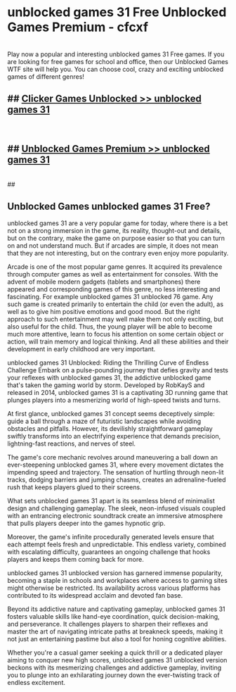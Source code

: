 # unblocked games 31 Free Unblocked Games Premium - cfcxf <br>
<br>
Play now a popular and interesting unblocked games 31 Free games. If you are looking for free games for school and office, then our Unblocked Games WTF site will help you. You can choose cool, crazy and exciting unblocked games of different genres!


## ##  [Clicker Games Unblocked >> unblocked games 31](http://freeplayer.one?title=unblocked_games_31&ref=M1)
  <br>

##  ## [Unblocked Games Premium >> unblocked games 31](http://freeplayer.one?title=unblocked_games_31&ref=M1)
  <br>
  ##



## Unblocked Games unblocked games 31 Free?

unblocked games 31 are a very popular game for today, where there is a bet not on a strong immersion in the game, its reality, thought-out and details, but on the contrary, make the game on purpose easier so that you can turn on and not understand much. But if arcades are simple, it does not mean that they are not interesting, but on the contrary even enjoy more popularity.

Arcade is one of the most popular game genres. It acquired its prevalence through computer games as well as entertainment for consoles. With the advent of mobile modern gadgets (tablets and smartphones) there appeared and corresponding games of this genre, no less interesting and fascinating. For example unblocked games 31 unblocked 76 game. Any such game is created primarily to entertain the child (or even the adult), as well as to give him positive emotions and good mood. But the right approach to such entertainment may well make them not only exciting, but also useful for the child. Thus, the young player will be able to become much more attentive, learn to focus his attention on some certain object or action, will train memory and logical thinking. And all these abilities and their development in early childhood are very important.

unblocked games 31 Unblocked: Riding the Thrilling Curve of Endless Challenge
Embark on a pulse-pounding journey that defies gravity and tests your reflexes with unblocked games 31, the addictive unblocked game that's taken the gaming world by storm. Developed by RobKayS and released in 2014, unblocked games 31 is a captivating 3D running game that plunges players into a mesmerizing world of high-speed twists and turns.

At first glance, unblocked games 31 concept seems deceptively simple: guide a ball through a maze of futuristic landscapes while avoiding obstacles and pitfalls. However, its devilishly straightforward gameplay swiftly transforms into an electrifying experience that demands precision, lightning-fast reactions, and nerves of steel.

The game's core mechanic revolves around maneuvering a ball down an ever-steepening unblocked games 31, where every movement dictates the impending speed and trajectory. The sensation of hurtling through neon-lit tracks, dodging barriers and jumping chasms, creates an adrenaline-fueled rush that keeps players glued to their screens.

What sets unblocked games 31 apart is its seamless blend of minimalist design and challenging gameplay. The sleek, neon-infused visuals coupled with an entrancing electronic soundtrack create an immersive atmosphere that pulls players deeper into the games hypnotic grip.

Moreover, the game's infinite procedurally generated levels ensure that each attempt feels fresh and unpredictable. This endless variety, combined with escalating difficulty, guarantees an ongoing challenge that hooks players and keeps them coming back for more.

unblocked games 31 unblocked version has garnered immense popularity, becoming a staple in schools and workplaces where access to gaming sites might otherwise be restricted. Its availability across various platforms has contributed to its widespread acclaim and devoted fan base.

Beyond its addictive nature and captivating gameplay, unblocked games 31 fosters valuable skills like hand-eye coordination, quick decision-making, and perseverance. It challenges players to sharpen their reflexes and master the art of navigating intricate paths at breakneck speeds, making it not just an entertaining pastime but also a tool for honing cognitive abilities.

Whether you're a casual gamer seeking a quick thrill or a dedicated player aiming to conquer new high scores, unblocked games 31 unblocked version beckons with its mesmerizing challenges and addictive gameplay, inviting you to plunge into an exhilarating journey down the ever-twisting track of endless excitement.